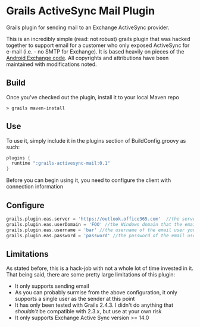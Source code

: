 Grails ActiveSync Mail Plugin
======================

Grails plugin for sending mail to an Exchange ActiveSync provider.

This is an incredibly simple (read: not robust) grails plugin that was hacked together to support email for a customer who only exposed ActiveSync for e-mail (i.e. - no SMTP for Exchange). It is based heavily on pieces of the [Android Exchange code](https://android.googlesource.com/platform/packages/apps/Exchange/). All copyrights and attributions have been maintained with modifications noted.

Build
--------
Once you've checked out the plugin, install it to your local Maven repo

```
> grails maven-install
```

Use
--------
To use it, simply include it in the plugins section of BuildConfig.groovy as such:

```groovy
plugins {
  runtime ":grails-activesync-mail:0.1"
}
```

Before you can begin using it, you need to configure the client with connection information

Configure
---------

```groovy
grails.plugin.eas.server = 'https://outlook.office365.com'  //the server on which your target ActiveSync service is hosted
grails.plugin.eas.userDomain = 'FOO' //the Windows domain that the email user you will be using belongs to
grails.plugin.eas.username = 'bar' //the username of the email user you intend to send emails as
grails.plugin.eas.password = 'password' //the password of the email user you intend to send emails as
```

Limitations
----------
As stated before, this is a hack-job with not a whole lot of time invested in it. That being said, there are some pretty large limitations of this plugin:

- It only supports sending email
- As you can probably surmise from the above configuration, it only supports a single user as the sender at this point
- It has only been tested with Grails 2.4.3. I didn't do anything that _shouldn't_ be compatible with 2.3.x, but use at your own risk
- It only supports Exchange Active Sync version >= 14.0
